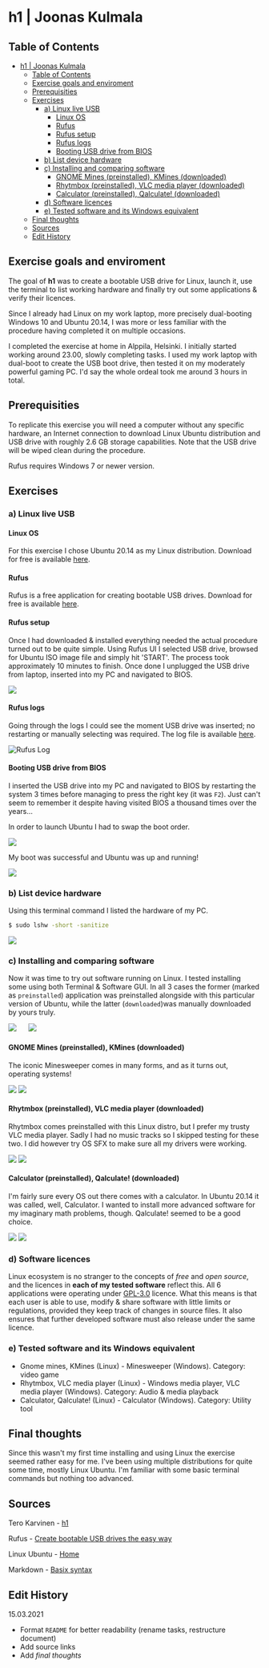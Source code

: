 # h1 | Joonas Kulmala

## Table of Contents

- [h1 | Joonas Kulmala](#h1--joonas-kulmala)
  - [Table of Contents](#table-of-contents)
  - [Exercise goals and enviroment](#exercise-goals-and-enviroment)
  - [Prerequisities](#prerequisities)
  - [Exercises](#exercises)
    - [a) Linux live USB](#a-linux-live-usb)
      - [Linux OS](#linux-os)
      - [Rufus](#rufus)
      - [Rufus setup](#rufus-setup)
      - [Rufus logs](#rufus-logs)
      - [Booting USB drive from BIOS](#booting-usb-drive-from-bios)
    - [b) List device hardware](#b-list-device-hardware)
    - [c)  Installing and comparing software](#c--installing-and-comparing-software)
      - [GNOME Mines (preinstalled), KMines (downloaded)](#gnome-mines-preinstalled-kmines-downloaded)
      - [Rhytmbox (preinstalled), VLC media player (downloaded)](#rhytmbox-preinstalled-vlc-media-player-downloaded)
      - [Calculator (preinstalled), Qalculate! (downloaded)](#calculator-preinstalled-qalculate-downloaded)
    - [d) Software licences](#d-software-licences)
    - [e) Tested software and its Windows equivalent](#e-tested-software-and-its-windows-equivalent)
  - [Final thoughts](#final-thoughts)
  - [Sources](#sources)
  - [Edit History](#edit-history)

## Exercise goals and enviroment

The goal of **h1** was to create a bootable USB drive for Linux, launch it, use the terminal to list working hardware and finally try out some applications & verify their licences.

Since I already had Linux on my work laptop, more precisely dual-booting Windows 10 and Ubuntu 20.14, I was more or less familiar with the procedure having completed it on multiple occasions.

I completed the exercise at home in Alppila, Helsinki. I initially started working around 23.00, slowly completing tasks. I used my work laptop with dual-boot to create the USB boot drive, then tested it on my moderately powerful gaming PC. I'd say the whole ordeal took me around 3 hours in total.

## Prerequisities

To replicate this exercise you will need a computer without any specific hardware, an Internet connection to download Linux Ubuntu distribution and USB drive with roughly 2.6 GB storage capabilities. Note that the USB drive will be wiped clean during the procedure.

Rufus requires Windows 7 or newer version.

## Exercises

### a) Linux live USB

#### Linux OS

For this exercise I chose Ubuntu 20.14 as my Linux distribution. Download for free is available [here](https://ubuntu.com/#download).

#### Rufus

Rufus is a free application for creating bootable USB drives. Download for free is available [here](https://rufus.ie/).

#### Rufus setup

Once I had downloaded & installed everything needed the actual procedure turned out to be quite simple. Using Rufus UI I selected USB drive, browsed for Ubuntu ISO image file and simply hit 'START'. The process took approximately 10 minutes to finish. Once done I unplugged the USB drive from laptop, inserted into my PC and navigated to BIOS.

![](https://github.com/JoonasKulmala/Linux-Server-course/blob/main/Week%201/Resources/Rufus%20UI.PNG)

#### Rufus logs

Going through the logs I could see the moment USB drive was inserted; no restarting or manually selecting was required. The log file is available [here](https://github.com/JoonasKulmala/Linux-Server-course/blob/main/Week%201/Resources/rufus.log).

![Rufus Log](https://github.com/JoonasKulmala/Linux-Server-course/blob/main/Week%201/Resources/Rufus%20log.PNG)

#### Booting USB drive from BIOS

I inserted the USB drive into my PC and navigated to BIOS by restarting the system 3 times before managing to press the right key (it was `F2`). Just can't seem to remember it despite having visited BIOS a thousand times over the years...

In order to launch Ubuntu I had to swap the boot order.

![](Resources/BIOS.png)

My boot was successful and Ubuntu was up and running!

![](Resources/Desktop.png)

### b) List device hardware

Using this terminal command I listed the hardware of my PC.

```bash
$ sudo lshw -short -sanitize
```

![](Resources/Terminal.png)

### c)  Installing and comparing software

Now it was time to try out software running on Linux. I tested installing some using both Terminal & Software GUI. In all 3 cases the former (marked as `preinstalled`) application was preinstalled alongside with this particular version of Ubuntu, while the latter (`downloaded`)was manually downloaded by yours truly.

![](Resources/TerminalDownloading.png)
&nbsp;&nbsp;&nbsp;&nbsp;
![](Resources/SoftwareGUI.png)

#### GNOME Mines (preinstalled), KMines (downloaded)

The iconic Minesweeper comes in many forms, and as it turns out, operating systems!

![](Resources/Mines.png)
![](Resources/KMines.png)

#### Rhytmbox (preinstalled), VLC media player (downloaded)

Rhytmbox comes preinstalled with this Linux distro, but I prefer my trusty VLC media player. Sadly I had no music tracks so I skipped testing for these two. I did however try OS SFX to make sure all my drivers were working.

![](Resources/Rhytmbox.png)
![](Resources/VLC.png)

#### Calculator (preinstalled), Qalculate! (downloaded)

I'm fairly sure every OS out there comes with a calculator. In Ubuntu 20.14 it was called, well, Calculator. I wanted to install more advanced software for my imaginary math problems, though. Qalculate! seemed to be a good choice.

![](Resources/Calculator.png)
![](Resources/Qalculator!.png)

### d) Software licences

Linux ecosystem is no stranger to the concepts of *free* and *open source*, and the licences in **each of my tested software** reflect this. All 6 applications were operating under [GPL-3.0](https://www.gnu.org/licenses/gpl-3.0.en.html) licence. What this means is that each user is able to use, modify & share software with little limits or regulations, provided they keep track of changes in source files. It also ensures that further developed software must also release under the same licence.

### e) Tested software and its Windows equivalent

- Gnome mines, KMines (Linux) - Minesweeper (Windows). Category: video game
- Rhytmbox, VLC media player (Linux) - Windows media player, VLC media player (Windows). Category: Audio & media playback
- Calculator, Qalculate! (Linux) - Calculator (Windows). Category: Utility tool

## Final thoughts

Since this wasn't my first time installing and using Linux the exercise seemed rather easy for me. I've been using multiple distributions for quite some time, mostly Linux Ubuntu. I'm familiar with some basic terminal commands but nothing too advanced.

## Sources

Tero Karvinen - [h1](https://terokarvinen.com/2020/linux-palvelimet-2021-alkukevat-kurssi-ict4tn021-3014/#h1)

Rufus - [Create bootable USB drives the easy way](https://rufus.ie/)

Linux Ubuntu - [Home](https://ubuntu.com/)

Markdown - [Basix syntax](https://www.markdownguide.org/basic-syntax/)

## Edit History

15.03.2021

- Format `README` for better readability (rename tasks, restructure document)
- Add source links
- Add *final thoughts*
